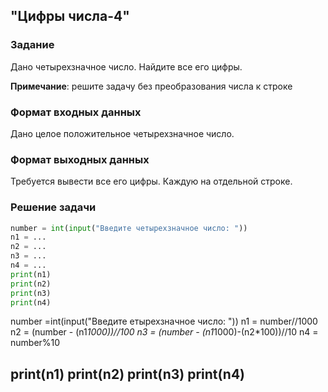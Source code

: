 ## "Цифры числа-4"

### Задание

Дано четырехзначное число. Найдите все его цифры.

**Примечание**: решите задачу без преобразования числа к строке

### Формат входных данных

Дано целое положительное четырехзначное число.

### Формат выходных данных

Требуется вывести все его цифры. Каждую на отдельной строке.

### Решение задачи

```python
number = int(input("Введите четырехзначное число: "))
n1 = ...
n2 = ...
n3 = ...
n4 = ...
print(n1)
print(n2)
print(n3)
print(n4)
```
number =int(input("Введите етырехзначное число:  "))
n1 = number//1000
n2 = (number - (n1*1000))//100
n3 = (number - (n1*1000)-(n2*100))//10
n4 = number%10

print(n1)
print(n2)
print(n3)
print(n4)
---

